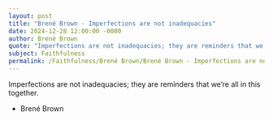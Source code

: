 ```yaml
---
layout: post
title: "Brené Brown - Imperfections are not inadequacies"
date: 2024-12-28 12:00:00 -0000
author: Brené Brown
quote: "Imperfections are not inadequacies; they are reminders that we’re all in this together."
subject: Faithfulness
permalink: /Faithfulness/Brené Brown/Brené Brown - Imperfections are not inadequacies
---
```


Imperfections are not inadequacies; they are reminders that we’re all in this together.

- Brené Brown
